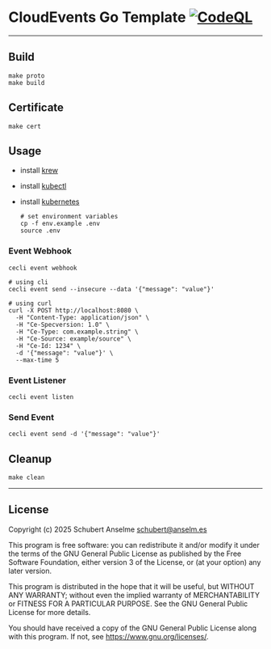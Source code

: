 # CloudEvents Go Template [![CodeQL](https://github.com/anselmes/ce-go-template/actions/workflows/github-code-scanning/codeql/badge.svg)](https://github.com/anselmes/ce-go-template/actions/workflows/github-code-scanning/codeql)

---

## Build

```shell
make proto
make build
```

## Certificate

```shell
make cert
```

## Usage

- install [krew](https://krew.sigs.k8s.io)
- install [kubectl](https://kubernetes.io/docs/tasks/tools)
- install [kubernetes](https://kubernetes.io)

  ```shell
  # set environment variables
  cp -f env.example .env
  source .env
  ```

### Event Webhook

```shell
cecli event webhook

# using cli
cecli event send --insecure --data '{"message": "value"}'

# using curl
curl -X POST http://localhost:8080 \
  -H "Content-Type: application/json" \
  -H "Ce-Specversion: 1.0" \
  -H "Ce-Type: com.example.string" \
  -H "Ce-Source: example/source" \
  -H "Ce-Id: 1234" \
  -d '{"message": "value"}' \
  --max-time 5
```

### Event Listener

```shell
cecli event listen
```

### Send Event

```shell
cecli event send -d '{"message": "value"}'
```

## Cleanup

```shell
make clean
```

---

## License

Copyright (c) 2025 Schubert Anselme <schubert@anselm.es>

This program is free software: you can redistribute it and/or modify
it under the terms of the GNU General Public License as published by
the Free Software Foundation, either version 3 of the License, or
(at your option) any later version.

This program is distributed in the hope that it will be useful,
but WITHOUT ANY WARRANTY; without even the implied warranty of
MERCHANTABILITY or FITNESS FOR A PARTICULAR PURPOSE. See the
GNU General Public License for more details.

You should have received a copy of the GNU General Public License
along with this program. If not, see <https://www.gnu.org/licenses/>.
